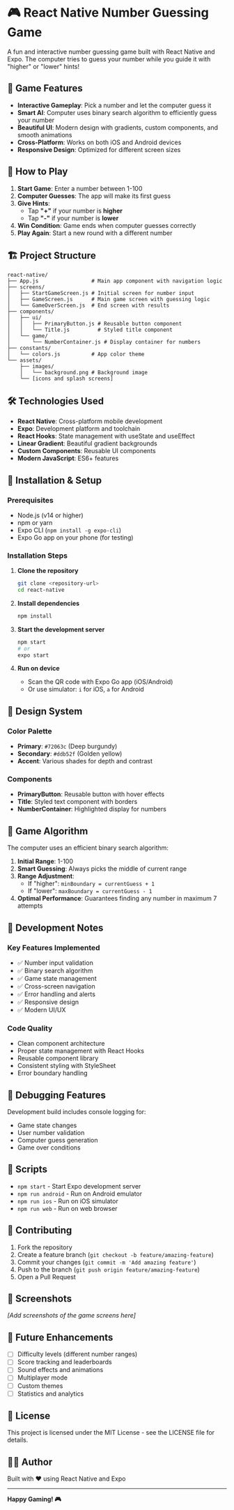 # 🎮 React Native Number Guessing Game

A fun and interactive number guessing game built with React Native and Expo. The computer tries to guess your number while you guide it with "higher" or "lower" hints!

## 📱 Game Features

- **Interactive Gameplay**: Pick a number and let the computer guess it
- **Smart AI**: Computer uses binary search algorithm to efficiently guess your number
- **Beautiful UI**: Modern design with gradients, custom components, and smooth animations
- **Cross-Platform**: Works on both iOS and Android devices
- **Responsive Design**: Optimized for different screen sizes

## 🎯 How to Play

1. **Start Game**: Enter a number between 1-100
2. **Computer Guesses**: The app will make its first guess
3. **Give Hints**: 
   - Tap **"+"** if your number is **higher**
   - Tap **"-"** if your number is **lower**
4. **Win Condition**: Game ends when computer guesses correctly
5. **Play Again**: Start a new round with a different number

## 🏗️ Project Structure

```
react-native/
├── App.js                 # Main app component with navigation logic
├── screens/
│   ├── StartGameScreen.js # Initial screen for number input
│   ├── GameScreen.js      # Main game screen with guessing logic
│   └── GameOverScreen.js  # End screen with results
├── components/
│   ├── ui/
│   │   ├── PrimaryButton.js # Reusable button component
│   │   └── Title.js         # Styled title component
│   └── game/
│       └── NumberContainer.js # Display container for numbers
├── constants/
│   └── colors.js          # App color theme
└── assets/
    ├── images/
    │   └── background.png # Background image
    └── [icons and splash screens]
```

## 🛠️ Technologies Used

- **React Native**: Cross-platform mobile development
- **Expo**: Development platform and toolchain
- **React Hooks**: State management with useState and useEffect
- **Linear Gradient**: Beautiful gradient backgrounds
- **Custom Components**: Reusable UI components
- **Modern JavaScript**: ES6+ features

## 🚀 Installation & Setup

### Prerequisites
- Node.js (v14 or higher)
- npm or yarn
- Expo CLI (`npm install -g expo-cli`)
- Expo Go app on your phone (for testing)

### Installation Steps

1. **Clone the repository**
   ```bash
   git clone <repository-url>
   cd react-native
   ```

2. **Install dependencies**
   ```bash
   npm install
   ```

3. **Start the development server**
   ```bash
   npm start
   # or
   expo start
   ```

4. **Run on device**
   - Scan the QR code with Expo Go app (iOS/Android)
   - Or use simulator: `i` for iOS, `a` for Android

## 🎨 Design System

### Color Palette
- **Primary**: `#72063c` (Deep burgundy)
- **Secondary**: `#ddb52f` (Golden yellow)
- **Accent**: Various shades for depth and contrast

### Components
- **PrimaryButton**: Reusable button with hover effects
- **Title**: Styled text component with borders
- **NumberContainer**: Highlighted display for numbers

## 🧮 Game Algorithm

The computer uses an efficient binary search algorithm:

1. **Initial Range**: 1-100
2. **Smart Guessing**: Always picks the middle of current range
3. **Range Adjustment**: 
   - If "higher": `minBoundary = currentGuess + 1`
   - If "lower": `maxBoundary = currentGuess - 1`
4. **Optimal Performance**: Guarantees finding any number in maximum 7 attempts

## 🔧 Development Notes

### Key Features Implemented
- ✅ Number input validation
- ✅ Binary search algorithm
- ✅ Game state management
- ✅ Cross-screen navigation
- ✅ Error handling and alerts
- ✅ Responsive design
- ✅ Modern UI/UX

### Code Quality
- Clean component architecture
- Proper state management with React Hooks
- Reusable component library
- Consistent styling with StyleSheet
- Error boundary handling

## 🐛 Debugging Features

Development build includes console logging for:
- Game state changes
- User number validation
- Computer guess generation
- Game over conditions

## 📝 Scripts

- `npm start` - Start Expo development server
- `npm run android` - Run on Android emulator
- `npm run ios` - Run on iOS simulator
- `npm run web` - Run on web browser

## 🤝 Contributing

1. Fork the repository
2. Create a feature branch (`git checkout -b feature/amazing-feature`)
3. Commit your changes (`git commit -m 'Add amazing feature'`)
4. Push to the branch (`git push origin feature/amazing-feature`)
5. Open a Pull Request

## 📱 Screenshots

*[Add screenshots of the game screens here]*

## 🔮 Future Enhancements

- [ ] Difficulty levels (different number ranges)
- [ ] Score tracking and leaderboards
- [ ] Sound effects and animations
- [ ] Multiplayer mode
- [ ] Custom themes
- [ ] Statistics and analytics

## 📄 License

This project is licensed under the MIT License - see the LICENSE file for details.

## 👨‍💻 Author

Built with ❤️ using React Native and Expo

---

**Happy Gaming! 🎮** 